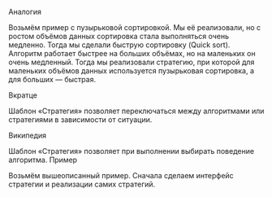 Аналогия


Возьмём пример с пузырьковой сортировкой. Мы её реализовали, но с ростом объёмов данных сортировка стала выполняться очень медленно. Тогда мы сделали быструю сортировку (Quick sort). Алгоритм работает быстрее на больших объёмах, но на маленьких он очень медленный. Тогда мы реализовали стратегию, при которой для маленьких объёмов данных используется пузырьковая сортировка, а для больших — быстрая.


Вкратце


Шаблон «Стратегия» позволяет переключаться между алгоритмами или стратегиями в зависимости от ситуации.


Википедия


Шаблон «Стратегия» позволяет при выполнении выбирать поведение алгоритма.
Пример


Возьмём вышеописанный пример. Сначала сделаем интерфейс стратегии и реализации самих стратегий.